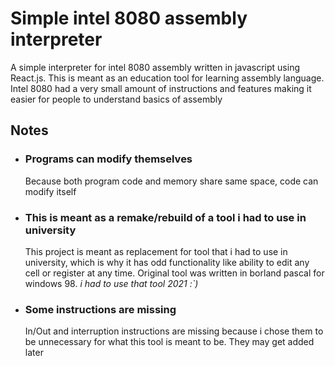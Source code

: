 # Simple intel 8080 assembly interpreter
A simple interpreter for intel 8080 assembly written in javascript using React.js.
This is meant as an education tool for learning assembly language. Intel 8080 had a very small amount of instructions and features making it easier for people to understand basics of assembly

## Notes
* ### Programs can modify themselves
    Because both program code and memory share same space, code can modify itself
* ### This is meant as a remake/rebuild of a tool i had to use in university
    This project is meant as replacement for tool that i had to use in university, which is why it has odd functionality like ability to edit any cell or register at any time. 
    Original tool was written in borland pascal  for windows 98. *i had to use that tool 2021 :`)*
* ### Some instructions are missing
    In/Out and interruption instructions are missing because i chose them to be unnecessary for what this tool is meant to be. They may get added later
    